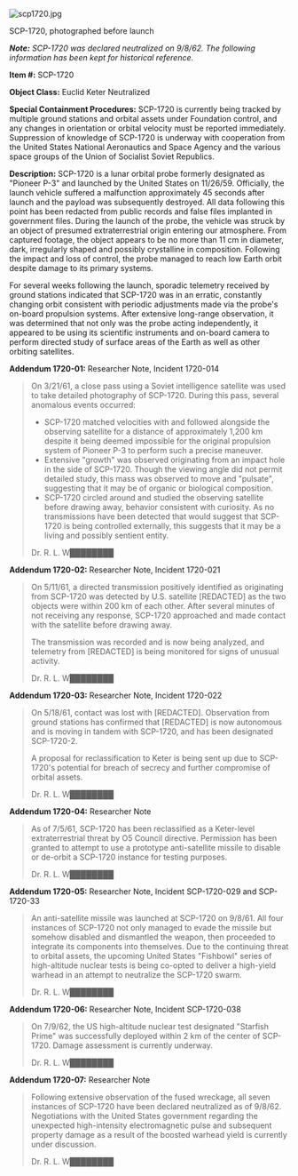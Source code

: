 ![scp1720.jpg](http://scp-wiki.wdfiles.com/local--files/scp-1720/scp1720.jpg)

SCP-1720, photographed before launch

_**Note:** SCP-1720 was declared neutralized on 9/8/62. The following information has been kept for historical reference._

**Item #:** SCP-1720

**Object Class:** Euclid Keter Neutralized

**Special Containment Procedures:** SCP-1720 is currently being tracked by multiple ground stations and orbital assets under Foundation control, and any changes in orientation or orbital velocity must be reported immediately. Suppression of knowledge of SCP-1720 is underway with cooperation from the United States National Aeronautics and Space Agency and the various space groups of the Union of Socialist Soviet Republics.

**Description:** SCP-1720 is a lunar orbital probe formerly designated as "Pioneer P-3" and launched by the United States on 11/26/59. Officially, the launch vehicle suffered a malfunction approximately 45 seconds after launch and the payload was subsequently destroyed. All data following this point has been redacted from public records and false files implanted in government files. During the launch of the probe, the vehicle was struck by an object of presumed extraterrestrial origin entering our atmosphere. From captured footage, the object appears to be no more than 11 cm in diameter, dark, irregularly shaped and possibly crystalline in composition. Following the impact and loss of control, the probe managed to reach low Earth orbit despite damage to its primary systems.

For several weeks following the launch, sporadic telemetry received by ground stations indicated that SCP-1720 was in an erratic, constantly changing orbit consistent with periodic adjustments made via the probe's on-board propulsion systems. After extensive long-range observation, it was determined that not only was the probe acting independently, it appeared to be using its scientific instruments and on-board camera to perform directed study of surface areas of the Earth as well as other orbiting satellites.

**Addendum 1720-01:** Researcher Note, Incident 1720-014

> On 3/21/61, a close pass using a Soviet intelligence satellite was used to take detailed photography of SCP-1720. During this pass, several anomalous events occurred:
> 
> *   SCP-1720 matched velocities with and followed alongside the observing satellite for a distance of approximately 1,200 km despite it being deemed impossible for the original propulsion system of Pioneer P-3 to perform such a precise maneuver.
> *   Extensive "growth" was observed originating from an impact hole in the side of SCP-1720. Though the viewing angle did not permit detailed study, this mass was observed to move and "pulsate", suggesting that it may be of organic or biological composition.
> *   SCP-1720 circled around and studied the observing satellite before drawing away, behavior consistent with curiosity. As no transmissions have been detected that would suggest that SCP-1720 is being controlled externally, this suggests that it may be a living and possibly sentient entity.
> 
> Dr. R. L. W████████

**Addendum 1720-02:** Researcher Note, Incident 1720-021

> On 5/11/61, a directed transmission positively identified as originating from SCP-1720 was detected by U.S. satellite \[REDACTED\] as the two objects were within 200 km of each other. After several minutes of not receiving any response, SCP-1720 approached and made contact with the satellite before drawing away.
> 
> The transmission was recorded and is now being analyzed, and telemetry from \[REDACTED\] is being monitored for signs of unusual activity.
> 
> Dr. R. L. W████████

**Addendum 1720-03:** Researcher Note, Incident 1720-022

> On 5/18/61, contact was lost with \[REDACTED\]. Observation from ground stations has confirmed that \[REDACTED\] is now autonomous and is moving in tandem with SCP-1720, and has been designated SCP-1720-2.
> 
> A proposal for reclassification to Keter is being sent up due to SCP-1720's potential for breach of secrecy and further compromise of orbital assets.
> 
> Dr. R. L. W████████

**Addendum 1720-04:** Researcher Note

> As of 7/5/61, SCP-1720 has been reclassified as a Keter-level extraterrestrial threat by O5 Council directive. Permission has been granted to attempt to use a prototype anti-satellite missile to disable or de-orbit a SCP-1720 instance for testing purposes.
> 
> Dr. R. L. W████████

**Addendum 1720-05:** Researcher Note, Incident SCP-1720-029 and SCP-1720-33

> An anti-satellite missile was launched at SCP-1720 on 9/8/61. All four instances of SCP-1720 not only managed to evade the missile but somehow disabled and dismantled the weapon, then proceeded to integrate its components into themselves. Due to the continuing threat to orbital assets, the upcoming United States "Fishbowl" series of high-altitude nuclear tests is being co-opted to deliver a high-yield warhead in an attempt to neutralize the SCP-1720 swarm.
> 
> Dr. R. L. W████████

**Addendum 1720-06:** Researcher Note, Incident SCP-1720-038

> On 7/9/62, the US high-altitude nuclear test designated "Starfish Prime" was successfully deployed within 2 km of the center of SCP-1720. Damage assessment is currently underway.
> 
> Dr. R. L. W████████

**Addendum 1720-07:** Researcher Note

> Following extensive observation of the fused wreckage, all seven instances of SCP-1720 have been declared neutralized as of 9/8/62. Negotiations with the United States government regarding the unexpected high-intensity electromagnetic pulse and subsequent property damage as a result of the boosted warhead yield is currently under discussion.
> 
> Dr. R. L. W████████
